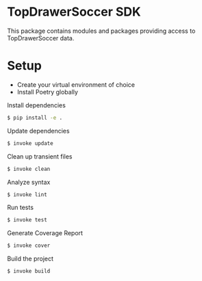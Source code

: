 # TopDrawerSoccer SDK

This package contains modules and packages providing access to TopDrawerSoccer data.


# Setup
- Create your virtual environment of choice
- Install Poetry globally

Install dependencies

```bash
$ pip install -e .
```


Update dependencies

```bash
$ invoke update
```


Clean up transient files

```bash
$ invoke clean
```

Analyze syntax

```bash
$ invoke lint
```

Run tests

```bash
$ invoke test
```

Generate Coverage Report

```bash
$ invoke cover
```

Build the project

```bash
$ invoke build
```